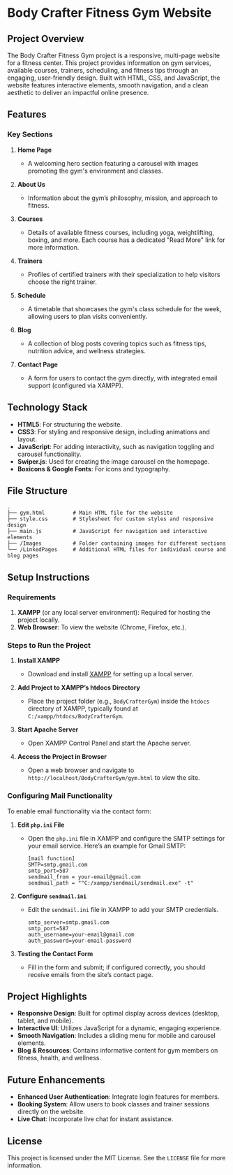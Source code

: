 
# Body Crafter Fitness Gym Website

## Project Overview
The Body Crafter Fitness Gym project is a responsive, multi-page website for a fitness center. This project provides information on gym services, available courses, trainers, scheduling, and fitness tips through an engaging, user-friendly design. Built with HTML, CSS, and JavaScript, the website features interactive elements, smooth navigation, and a clean aesthetic to deliver an impactful online presence.

## Features
### Key Sections
1. **Home Page**  
   - A welcoming hero section featuring a carousel with images promoting the gym's environment and classes.

2. **About Us**  
   - Information about the gym’s philosophy, mission, and approach to fitness.

3. **Courses**  
   - Details of available fitness courses, including yoga, weightlifting, boxing, and more. Each course has a dedicated "Read More" link for more information.

4. **Trainers**  
   - Profiles of certified trainers with their specialization to help visitors choose the right trainer.

5. **Schedule**  
   - A timetable that showcases the gym's class schedule for the week, allowing users to plan visits conveniently.

6. **Blog**  
   - A collection of blog posts covering topics such as fitness tips, nutrition advice, and wellness strategies.

7. **Contact Page**  
   - A form for users to contact the gym directly, with integrated email support (configured via XAMPP).

## Technology Stack
- **HTML5**: For structuring the website.
- **CSS3**: For styling and responsive design, including animations and layout.
- **JavaScript**: For adding interactivity, such as navigation toggling and carousel functionality.
- **Swiper.js**: Used for creating the image carousel on the homepage.
- **Boxicons & Google Fonts**: For icons and typography.

## File Structure
```plaintext
.
├── gym.html         # Main HTML file for the website
├── style.css        # Stylesheet for custom styles and responsive design
├── main.js          # JavaScript for navigation and interactive elements
├── /Images          # Folder containing images for different sections
└── /LinkedPages     # Additional HTML files for individual course and blog pages
```

## Setup Instructions
### Requirements
1. **XAMPP** (or any local server environment): Required for hosting the project locally.
2. **Web Browser**: To view the website (Chrome, Firefox, etc.).

### Steps to Run the Project
1. **Install XAMPP**  
   - Download and install [XAMPP](https://www.apachefriends.org/index.html) for setting up a local server.

2. **Add Project to XAMPP’s htdocs Directory**  
   - Place the project folder (e.g., `BodyCrafterGym`) inside the `htdocs` directory of XAMPP, typically found at `C:/xampp/htdocs/BodyCrafterGym`.

3. **Start Apache Server**  
   - Open XAMPP Control Panel and start the Apache server.

4. **Access the Project in Browser**  
   - Open a web browser and navigate to `http://localhost/BodyCrafterGym/gym.html` to view the site.

### Configuring Mail Functionality
To enable email functionality via the contact form:
1. **Edit `php.ini` File**  
   - Open the `php.ini` file in XAMPP and configure the SMTP settings for your email service. Here’s an example for Gmail SMTP:
     ```plaintext
     [mail function]
     SMTP=smtp.gmail.com
     smtp_port=587
     sendmail_from = your-email@gmail.com
     sendmail_path = ""C:/xampp/sendmail/sendmail.exe" -t"
     ```
2. **Configure `sendmail.ini`**  
   - Edit the `sendmail.ini` file in XAMPP to add your SMTP credentials.
     ```plaintext
     smtp_server=smtp.gmail.com
     smtp_port=587
     auth_username=your-email@gmail.com
     auth_password=your-email-password
     ```

3. **Testing the Contact Form**  
   - Fill in the form and submit; if configured correctly, you should receive emails from the site’s contact page.

## Project Highlights
- **Responsive Design**: Built for optimal display across devices (desktop, tablet, and mobile).
- **Interactive UI**: Utilizes JavaScript for a dynamic, engaging experience.
- **Smooth Navigation**: Includes a sliding menu for mobile and carousel elements.
- **Blog & Resources**: Contains informative content for gym members on fitness, health, and wellness.

## Future Enhancements
- **Enhanced User Authentication**: Integrate login features for members.
- **Booking System**: Allow users to book classes and trainer sessions directly on the website.
- **Live Chat**: Incorporate live chat for instant assistance.

## License
This project is licensed under the MIT License. See the `LICENSE` file for more information.
